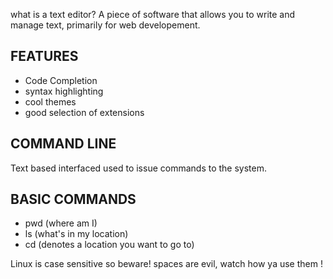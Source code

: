  what is a text editor?
  A piece of software that allows you to write and manage text, primarily for web  developement.

## **FEATURES**
  * Code Completion
  * syntax highlighting
  * cool themes
  * good selection of extensions

## **COMMAND LINE**
 Text based interfaced used to issue commands to the system.

## **BASIC COMMANDS**
  * pwd (where am I)
  * ls (what's in my location)
  * cd (denotes a location you want to go to)
    
Linux is case sensitive so beware!
      spaces are evil, watch how ya use them !